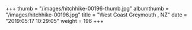 +++
thumb = "/images/hitchhike-00196-thumb.jpg"
albumthumb = "/images/hitchhike-00196.jpg"
title = "West Coast Greymouth , NZ"
date = "2019:05:17 10:29:05"
weight = 196
+++
